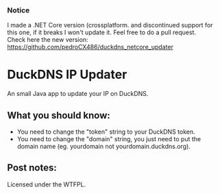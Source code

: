 ### Notice

I made a .NET Core version (crossplatform. and discontinued support for this one, if it breaks I won't update it. Feel free to do a pull request.  
Check here the new version: https://github.com/pedroCX486/duckdns_netcore_updater

# DuckDNS IP Updater

An small Java app to update your IP on DuckDNS.


## What you should know:

- You need to change the "token" string to your DuckDNS token.
- You need to change the "domain" string, you just need to put the domain name (eg. yourdomain not yourdomain.duckdns.org).


## Post notes:

Licensed under the WTFPL.
